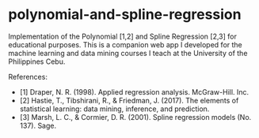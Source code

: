 # polynomial-and-spline-regression
Implementation of the Polynomial [1,2] and Spline Regression [2,3] for educational purposes. This is a companion web app I developed for the machine learning and data mining courses I teach at the University of the Philippines Cebu.

References:
- [1] Draper, N. R. (1998). Applied regression analysis. McGraw-Hill. Inc.
- [2] Hastie, T., Tibshirani, R., & Friedman, J. (2017). The elements of statistical learning: data mining, inference, and prediction.
- [3] Marsh, L. C., & Cormier, D. R. (2001). Spline regression models (No. 137). Sage.

